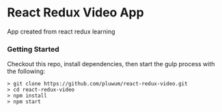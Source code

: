 # React Redux Video App

App created from react redux learning

### Getting Started
Checkout this repo, install dependencies, then start the gulp process with the following:

```
> git clone https://github.com/pluwum/react-redux-video.git
> cd react-redux-video
> npm install
> npm start